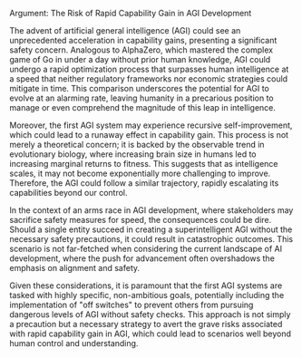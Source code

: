Argument: The Risk of Rapid Capability Gain in AGI Development

The advent of artificial general intelligence (AGI) could see an unprecedented acceleration in capability gains, presenting a significant safety concern. Analogous to AlphaZero, which mastered the complex game of Go in under a day without prior human knowledge, AGI could undergo a rapid optimization process that surpasses human intelligence at a speed that neither regulatory frameworks nor economic strategies could mitigate in time. This comparison underscores the potential for AGI to evolve at an alarming rate, leaving humanity in a precarious position to manage or even comprehend the magnitude of this leap in intelligence.

Moreover, the first AGI system may experience recursive self-improvement, which could lead to a runaway effect in capability gain. This process is not merely a theoretical concern; it is backed by the observable trend in evolutionary biology, where increasing brain size in humans led to increasing marginal returns to fitness. This suggests that as intelligence scales, it may not become exponentially more challenging to improve. Therefore, the AGI could follow a similar trajectory, rapidly escalating its capabilities beyond our control.

In the context of an arms race in AGI development, where stakeholders may sacrifice safety measures for speed, the consequences could be dire. Should a single entity succeed in creating a superintelligent AGI without the necessary safety precautions, it could result in catastrophic outcomes. This scenario is not far-fetched when considering the current landscape of AI development, where the push for advancement often overshadows the emphasis on alignment and safety.

Given these considerations, it is paramount that the first AGI systems are tasked with highly specific, non-ambitious goals, potentially including the implementation of "off switches" to prevent others from pursuing dangerous levels of AGI without safety checks. This approach is not simply a precaution but a necessary strategy to avert the grave risks associated with rapid capability gain in AGI, which could lead to scenarios well beyond human control and understanding.